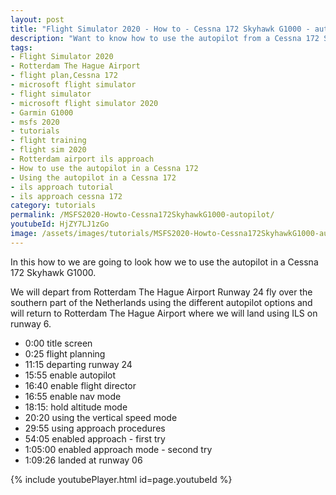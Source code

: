 ```yaml
---
layout: post
title: "Flight Simulator 2020 - How to - Cessna 172 Skyhawk G1000 - autopilot"
description: "Want to know how to use the autopilot from a Cessna 172 Skyhawk G1000 than watch this video"
tags:
- Flight Simulator 2020
- Rotterdam The Hague Airport
- flight plan,Cessna 172
- microsoft flight simulator
- flight simulator
- microsoft flight simulator 2020
- Garmin G1000
- msfs 2020
- tutorials
- flight training
- flight sim 2020
- Rotterdam airport ils approach
- How to use the autopilot in a Cessna 172
- Using the autopilot in a Cessna 172
- ils approach tutorial
- ils approach cessna 172
category: tutorials
permalink: /MSFS2020-Howto-Cessna172SkyhawkG1000-autopilot/
youtubeId: HjZY7LJ1zGo
image: /assets/images/tutorials/MSFS2020-Howto-Cessna172SkyhawkG1000-autopilot.jpg
---
```

In this how to we are going to look how we to use the autopilot in a Cessna 172 Skyhawk G1000.

We will depart from Rotterdam The Hague Airport Runway 24 fly over the southern part of the Netherlands using the different autopilot options and will return to Rotterdam The Hague Airport where we will land using ILS on runway 6.

* 0:00 title screen
* 0:25 flight planning
* 11:15 departing runway 24
* 15:55 enable autopilot
* 16:40 enable flight director
* 16:55 enable nav mode
* 18:15: hold altitude mode
* 20:20 using the vertical speed mode
* 29:55 using approach procedures
* 54:05 enabled approach - first try
* 1:05:00 enabled approach mode - second try
* 1:09:26 landed at runway 06

{% include youtubePlayer.html id=page.youtubeId %}